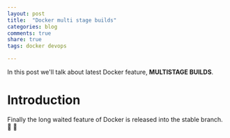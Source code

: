 ```yaml
---
layout: post
title:  "Docker multi stage builds"
categories: blog
comments: true
share: true
tags: docker devops

---
```


In this post we'll talk about latest Docker feature, **MULTISTAGE BUILDS**.

# Introduction

Finally the long waited feature of Docker is released into the stable branch. :tada: :tada:


